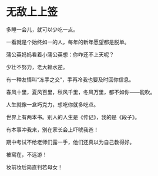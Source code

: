 # 无敌上上签

多睡一会儿，就可以少吃一点。 

一看就是个始终如一的人，每年的新年愿望都是脱单。 

蒲公英妈妈看着小蒲公英想：你咋还不上天呢？ 

少壮不努力，老大赖水逆。 

有一种友情叫“冻手之交”，手再冷我也要及时回你信息。 

春风十里，夏风百里，秋风千里，冬风万里，都不如你——能吹。 

人生就像一盒巧克力，想吃你就多吃点。 

世界上有两本书。别人的人生是《传记》，我的是《段子》。 

有本事冲我来，别在家长会上吓唬我爸！ 

期中考试不给老师们露一手，他们还真以为自己教得好。 

被窝在，不远游！ 

妆前妆后简直判若母女！